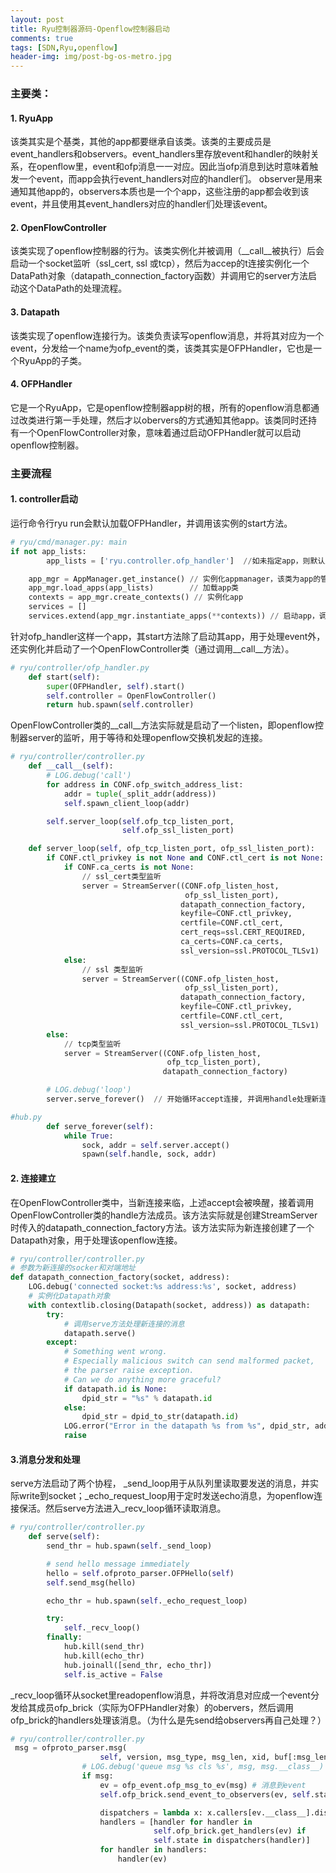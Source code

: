 ```yaml
---
layout: post
title: Ryu控制器源码-Openflow控制器启动
comments: true
tags: [SDN,Ryu,openflow]
header-img: img/post-bg-os-metro.jpg
---
```


### 主要类：
#### 1. RyuApp
该类其实是个基类，其他的app都要继承自该类。该类的主要成员是event_handlers和observers。event_handlers里存放event和handler的映射关系，在openflow里，event和ofp消息一一对应。因此当ofp消息到达时意味着触发一个event，而app会执行event_handlers对应的handler们。
observer是用来通知其他app的，observers本质也是一个个app，这些注册的app都会收到该event，并且使用其event_handlers对应的handler们处理该event。
#### 2. OpenFlowController
该类实现了openflow控制器的行为。该类实例化并被调用（__call__被执行）后会启动一个socket监听（ssl_cert, ssl 或tcp），然后为accep的t连接实例化一个DataPath对象（datapath_connection_factory函数）并调用它的server方法启动这个DataPath的处理流程。
#### 3. Datapath
该类实现了openflow连接行为。该类负责读写openflow消息，并将其对应为一个event，分发给一个name为ofp_event的类，该类其实是OFPHandler，它也是一个RyuApp的子类。
#### 4. OFPHandler
它是一个RyuApp，它是openflow控制器app树的根，所有的openflow消息都通过改类进行第一手处理，然后才以obervers的方式通知其他app。该类同时还持有一个OpenFlowController对象，意味着通过启动OFPHandler就可以启动openflow控制器。
### 主要流程
#### 1. controller启动
运行命令行ryu run会默认加载OFPHandler，并调用该实例的start方法。
```python
# ryu/cmd/manager.py: main
if not app_lists:
        app_lists = ['ryu.controller.ofp_handler']  //如未指定app，则默认启动openflow controller

    app_mgr = AppManager.get_instance() // 实例化appmanager，该类为app的管理类
    app_mgr.load_apps(app_lists)        // 加载app类
    contexts = app_mgr.create_contexts() // 实例化app
    services = []
    services.extend(app_mgr.instantiate_apps(**contexts)) // 启动app，调用app.start方法
```
针对ofp_handler这样一个app，其start方法除了启动其app，用于处理event外，还实例化并启动了一个OpenFlowController类（通过调用__call__方法）。
```python
# ryu/controller/ofp_handler.py
    def start(self):
        super(OFPHandler, self).start()
        self.controller = OpenFlowController()
        return hub.spawn(self.controller)
```
OpenFlowController类的__call__方法实际就是启动了一个listen，即openflow控制器server的监听，用于等待和处理openflow交换机发起的连接。
```python
# ryu/controller/controller.py
    def __call__(self):
        # LOG.debug('call')
        for address in CONF.ofp_switch_address_list:
            addr = tuple(_split_addr(address))
            self.spawn_client_loop(addr)

        self.server_loop(self.ofp_tcp_listen_port,
                         self.ofp_ssl_listen_port)

    def server_loop(self, ofp_tcp_listen_port, ofp_ssl_listen_port):
        if CONF.ctl_privkey is not None and CONF.ctl_cert is not None:
            if CONF.ca_certs is not None:
                // ssl_cert类型监听
                server = StreamServer((CONF.ofp_listen_host,
                                       ofp_ssl_listen_port),
                                      datapath_connection_factory,
                                      keyfile=CONF.ctl_privkey,
                                      certfile=CONF.ctl_cert,
                                      cert_reqs=ssl.CERT_REQUIRED,
                                      ca_certs=CONF.ca_certs,
                                      ssl_version=ssl.PROTOCOL_TLSv1)   
            else:
                // ssl 类型监听
                server = StreamServer((CONF.ofp_listen_host,
                                       ofp_ssl_listen_port),
                                      datapath_connection_factory,
                                      keyfile=CONF.ctl_privkey,
                                      certfile=CONF.ctl_cert,
                                      ssl_version=ssl.PROTOCOL_TLSv1)
        else:
            // tcp类型监听
            server = StreamServer((CONF.ofp_listen_host,
                                   ofp_tcp_listen_port),
                                  datapath_connection_factory)

        # LOG.debug('loop')
        server.serve_forever()  // 开始循环accept连接, 并调用handle处理新连接。

#hub.py
        def serve_forever(self):
            while True:
                sock, addr = self.server.accept()
                spawn(self.handle, sock, addr)
```
#### 2. 连接建立
在OpenFlowController类中，当新连接来临，上述accept会被唤醒，接着调用OpenFlowController类的handle方法成员。该方法实际就是创建StreamServer时传入的datapath_connection_factory方法。该方法实际为新连接创建了一个Datapath对象，用于处理该openflow连接。
```python
# ryu/controller/controller.py
# 参数为新连接的socker和对端地址
def datapath_connection_factory(socket, address):
    LOG.debug('connected socket:%s address:%s', socket, address)
    # 实例化Datapath对象
    with contextlib.closing(Datapath(socket, address)) as datapath:
        try:
            # 调用serve方法处理新连接的消息
            datapath.serve()
        except:
            # Something went wrong.
            # Especially malicious switch can send malformed packet,
            # the parser raise exception.
            # Can we do anything more graceful?
            if datapath.id is None:
                dpid_str = "%s" % datapath.id
            else:
                dpid_str = dpid_to_str(datapath.id)
            LOG.error("Error in the datapath %s from %s", dpid_str, address)
            raise

```
#### 3.消息分发和处理
serve方法启动了两个协程， _send_loop用于从队列里读取要发送的消息，并实际write到socket；_echo_request_loop用于定时发送echo消息，为openflow连接保活。然后serve方法进入_recv_loop循环读取消息。
```python
# ryu/controller/controller.py
    def serve(self):
        send_thr = hub.spawn(self._send_loop)

        # send hello message immediately
        hello = self.ofproto_parser.OFPHello(self)
        self.send_msg(hello)

        echo_thr = hub.spawn(self._echo_request_loop)

        try:
            self._recv_loop()
        finally:
            hub.kill(send_thr)
            hub.kill(echo_thr)
            hub.joinall([send_thr, echo_thr])
            self.is_active = False
```
_recv_loop循环从socket里readopenflow消息，并将改消息对应成一个event分发给其成员ofp_brick（实际为OFPHandler对象）的obervers，然后调用ofp_brick的handlers处理该消息。（为什么是先send给observers再自己处理？）
```python
# ryu/controller/controller.py
 msg = ofproto_parser.msg(
                    self, version, msg_type, msg_len, xid, buf[:msg_len])
                # LOG.debug('queue msg %s cls %s', msg, msg.__class__)
                if msg:
                    ev = ofp_event.ofp_msg_to_ev(msg) # 消息到event
                    self.ofp_brick.send_event_to_observers(ev, self.state)

                    dispatchers = lambda x: x.callers[ev.__class__].dispatchers
                    handlers = [handler for handler in
                                self.ofp_brick.get_handlers(ev) if
                                self.state in dispatchers(handler)]
                    for handler in handlers:
                        handler(ev)
```
